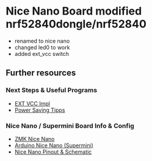 # Nice Nano Board modified nrf52840dongle/nrf52840

* renamed to nice nano
* changed led0 to work
* added ext_vcc switch

## Further resources


### Next Steps & Useful Programs
* [EXT VCC Impl](https://github.com/zephyrproject-rtos/zephyr/tree/main/samples/basic/custom_dts_binding)
* [Power Saving Tipps](https://devzone.nordicsemi.com/f/nordic-q-a/61383/low-power-ble-advertising-with-zephyr-on-nrf52840-is-it-supported)

### Nice Nano / Supermini Board Info & Config
* [ZMK Nice Nano](https://github.com/zmkfirmware/zmk/tree/main/app/boards/arm/nice_nano)
* [Arduino Nice Nano (Supermini)](https://github.com/pdcook/nRFMicro-Arduino-Core)
* [Nice Nano Pinout & Schematic](https://nicekeyboards.com/docs/nice-nano/pinout-schematic)
